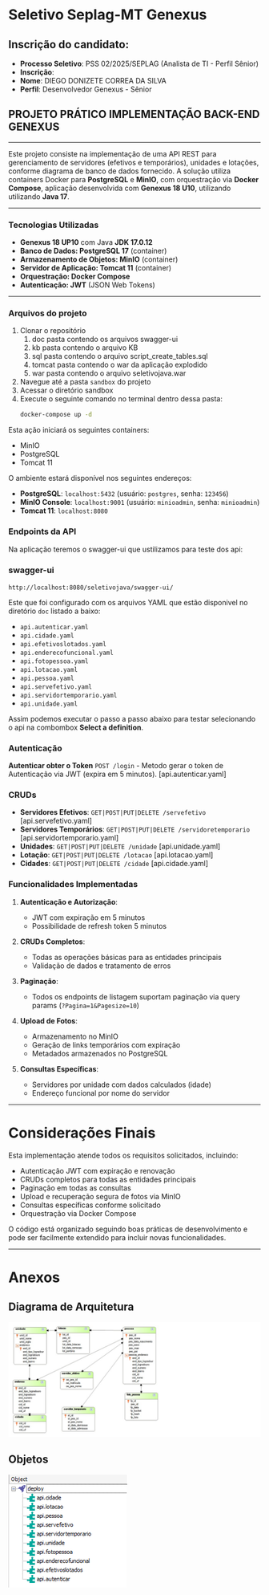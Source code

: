 # Seletivo Seplag-MT Genexus

## Inscrição do candidato:

- **Processo Seletivo**: PSS 02/2025/SEPLAG (Analista de TI - Perfil Sênior)
- **Inscrição**: 
- **Nome**: DIEGO DONIZETE CORREA DA SILVA
- **Perfil**: Desenvolvedor Genexus - Sênior


## PROJETO PRÁTICO IMPLEMENTAÇÃO BACK-END GENEXUS


---


Este projeto consiste na implementação de uma API REST para gerenciamento de servidores (efetivos e temporários), unidades e lotações, conforme diagrama de banco de dados fornecido. A solução utiliza containers Docker para **PostgreSQL** e **MinIO**, com orquestração via **Docker Compose**, aplicação desenvolvida com **Genexus 18 U10**, utilizando utilizando **Java 17**.


---

### Tecnologias Utilizadas

 - **Genexus 18 UP10** com Java **JDK 17.0.12** 
 - **Banco de Dados: PostgreSQL 17** (container) 
 - **Armazenamento de Objetos: MinIO** (container) 
 - **Servidor de Aplicação: Tomcat 11** (container) 
 - **Orquestração: Docker Compose** 
 - **Autenticação: JWT** (JSON Web Tokens) 

---

### Arquivos do projeto
1. Clonar o repositório
   1. doc pasta contendo os arquivos swagger-ui
   2. kb pasta contendo o arquivo KB
   3. sql pasta contendo o arquivo script_create_tables.sql
   4. tomcat pasta contendo o war da aplicação explodido
   5. war pasta contendo o arquivo seletivojava.war
2. Navegue até a pasta `sandbox` do projeto
3. Acessar o diretório sandbox
4. Execute o seguinte comando no terminal dentro dessa pasta:
    ```sh
    docker-compose up -d
    ```
    
  Esta ação iniciará os seguintes containers:
   - MinIO
   - PostgreSQL
   - Tomcat 11
   

O ambiente estará disponível nos seguintes endereços:

- **PostgreSQL**: `localhost:5432` (usuário: `postgres`, senha: `123456`)
- **MinIO Console**: `localhost:9001` (usuário: `minioadmin`, senha: `minioadmin`)
- **Tomcat 11**: `localhost:8080`

### **Endpoints da API**

Na aplicação teremos o swagger-ui que ustilizamos para teste dos api:

### **swagger-ui**
    
    http://localhost:8080/seletivojava/swagger-ui/

Este que foi configurado com os arquivos YAML que estão disponivel no diretório `doc` listado a baixo:

- `api.autenticar.yaml`
- `api.cidade.yaml`
- `api.efetivoslotados.yaml`
- `api.enderecofuncional.yaml`
- `api.fotopessoa.yaml`
- `api.lotacao.yaml`
- `api.pessoa.yaml`
- `api.servefetivo.yaml`
- `api.servidortemporario.yaml`
- `api.unidade.yaml`

Assim podemos executar o passo a passo abaixo para testar selecionando o api na combombox **Select a definition**.

### **Autenticação**

**Autenticar obter o Token** `POST /login` - Metodo gerar o token de Autenticação via JWT (expira em 5 minutos). [api.autenticar.yaml]

### **CRUDs**

- **Servidores Efetivos**: `GET|POST|PUT|DELETE /servefetivo` [api.servefetivo.yaml]
- **Servidores Temporários**: `GET|POST|PUT|DELETE /servidoretemporario` [api.servidortemporario.yaml]
- **Unidades**: `GET|POST|PUT|DELETE /unidade` [api.unidade.yaml]
- **Lotação**: `GET|POST|PUT|DELETE /lotacao` [api.lotacao.yaml]
- **Cidades**: `GET|POST|PUT|DELETE /cidade` [api.cidade.yaml]


### **Funcionalidades Implementadas**

1. **Autenticação e Autorização**:
   - JWT com expiração em 5 minutos
   - Possibilidade de refresh token 5 minutos

2. **CRUDs Completos**:
   - Todas as operações básicas para as entidades principais
   - Validação de dados e tratamento de erros

3. **Paginação**:
   - Todos os endpoints de listagem suportam paginação via query params (`?Pagina=1&Pagesize=10`)

4. **Upload de Fotos**:
   - Armazenamento no MinIO
   - Geração de links temporários com expiração
   - Metadados armazenados no PostgreSQL

5. **Consultas Específicas**:
   - Servidores por unidade com dados calculados (idade)
   - Endereço funcional por nome do servidor

---

# Considerações Finais

Esta implementação atende todos os requisitos solicitados, incluindo:
- Autenticação JWT com expiração e renovação
- CRUDs completos para todas as entidades principais
- Paginação em todas as consultas
- Upload e recuperação segura de fotos via MinIO
- Consultas específicas conforme solicitado
- Orquestração via Docker Compose

O código está organizado seguindo boas práticas de desenvolvimento e pode ser facilmente extendido para incluir novas funcionalidades.

---

# Anexos

## Diagrama de Arquitetura

![Diagrama de Arquitetura](./screenshots/diagrama.jpg)

## Objetos

![Preview do diagrama](./screenshots/objetos_api.png)